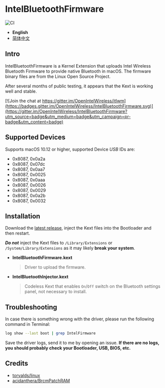 # IntelBluetoothFirmware

![CI](https://github.com/OpenIntelWireless/IntelBluetoothFirmware/workflows/CI/badge.svg)

- **English**
- [简体中文](/.github/README-zh_Hans.md)

## Intro

IntelBluetoothFirmware is a Kernel Extension that uploads Intel Wireless Bluetooth Firmware to provide native Bluetooth in macOS.
The firmware binary files are from the Linux Open Source Project.

After several months of public testing, it appears that the Kext is working well and stable.

[![Join the chat at https://gitter.im/OpenIntelWireless/itlwm](https://badges.gitter.im/OpenIntelWireless/IntelBluetoothFirmware.svg)](https://gitter.im/OpenIntelWireless/IntelBluetoothFirmware?utm_source=badge&utm_medium=badge&utm_campaign=pr-badge&utm_content=badge)

## Supported Devices

Supports macOS 10.12 or higher, supported Device *USB* IDs are:

- 0x8087, 0x0a2a
- 0x8087, 0x07dc
- 0x8087, 0x0aa7
- 0x8087, 0x0025
- 0x8087, 0x0aaa
- 0x8087, 0x0026
- 0x8087, 0x0029
- 0x8087, 0x0a2b
- 0x8087, 0x0032

## Installation

Download the [latest release](https://github.com/zxystd/IntelBluetoothFirmware/releases/latest), inject the Kext files into the Bootloader and then restart.

***Do not*** inject the Kext files to `/Library/Extensions` or `/System/Library/Extensions` as it may likely **break your system**.

- **IntelBluetoothFirmware.kext**
  > Driver to upload the firmware.
- **IntelBluetoothInjector.kext**
  > Codeless Kext that enables `On`/`Off` switch on the Bluetooth settings panel, not necessary to install.

## Troubleshooting

In case there is something wrong with the driver, please run the following command in Terminal:

```sh
log show --last boot | grep IntelFirmware
```

Save the driver logs, send it to me by opening an issue. **If there are no logs, you should probably check your Bootloader, USB, BIOS, etc.**

## Credits

- [torvalds/linux](https://github.com/torvalds/linux)
- [acidanthera/BrcmPatchRAM](https://github.com/acidanthera/BrcmPatchRAM)
